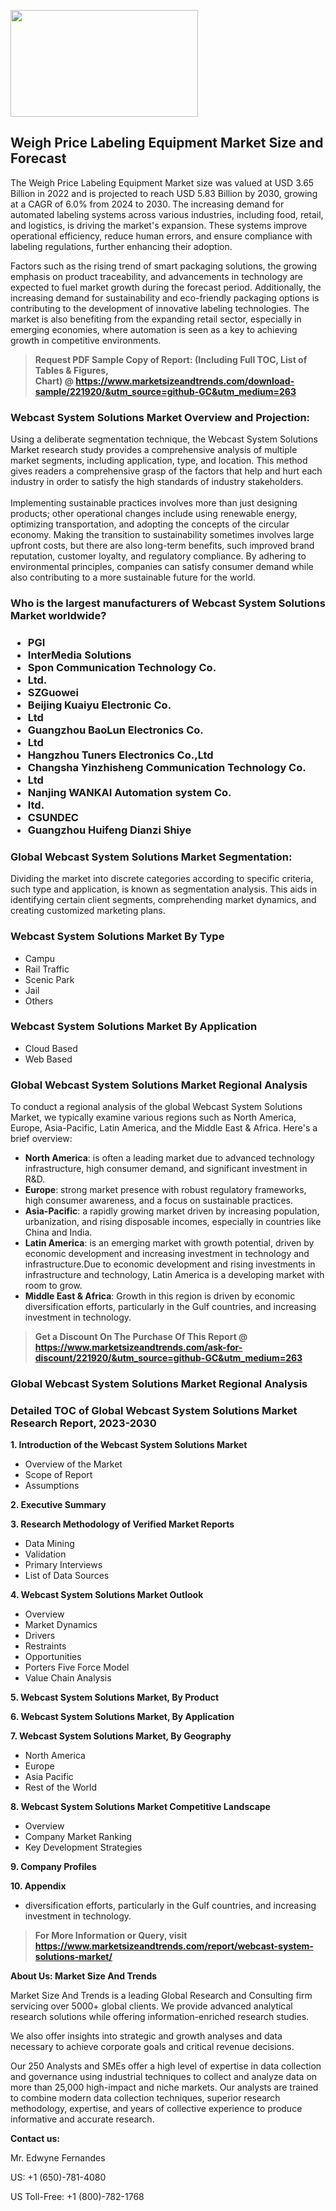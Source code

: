 <p><img class="alignnone size-medium wp-image-20088" src="https://ffe5etoiles.com/wp-content/uploads/2024/12/MST1-300x171.png" alt="" width="300" height="171" /></p><h2>Weigh Price Labeling Equipment Market Size and Forecast</h2><p>The Weigh Price Labeling Equipment Market size was valued at USD 3.65 Billion in 2022 and is projected to reach USD 5.83 Billion by 2030, growing at a CAGR of 6.0% from 2024 to 2030. The increasing demand for automated labeling systems across various industries, including food, retail, and logistics, is driving the market's expansion. These systems improve operational efficiency, reduce human errors, and ensure compliance with labeling regulations, further enhancing their adoption.</p><p>Factors such as the rising trend of smart packaging solutions, the growing emphasis on product traceability, and advancements in technology are expected to fuel market growth during the forecast period. Additionally, the increasing demand for sustainability and eco-friendly packaging options is contributing to the development of innovative labeling technologies. The market is also benefiting from the expanding retail sector, especially in emerging economies, where automation is seen as a key to achieving growth in competitive environments.</p></p><blockquote id="" class=""><strong>Request PDF Sample Copy of Report: (Including Full TOC, List of Tables &amp; Figures, Chart)&nbsp;@&nbsp;<strong><a href="https://www.marketsizeandtrends.com/download-sample/221920/&utm_source=github-GC&utm_medium=263" target="_blank">https://www.marketsizeandtrends.com/download-sample/221920/&utm_source=github-GC&utm_medium=263</a></strong></strong></blockquote><h3 id="" class="">Webcast System Solutions Market&nbsp;Overview and Projection:</h3><p id="" class="">Using a deliberate segmentation technique, the Webcast System Solutions Market research study provides a comprehensive analysis of multiple market segments, including application, type, and location. This method gives readers a comprehensive grasp of the factors that help and hurt each industry in order to satisfy the high standards of industry stakeholders. <br /> <br />Implementing sustainable practices involves more than just designing products; other operational changes include using renewable energy, optimizing transportation, and adopting the concepts of the circular economy. Making the transition to sustainability sometimes involves large upfront costs, but there are also long-term benefits, such improved brand reputation, customer loyalty, and regulatory compliance. By adhering to environmental principles, companies can satisfy consumer demand while also contributing to a more sustainable future for the world.</p><h3 id="" class="">Who is the largest manufacturers of&nbsp;Webcast System Solutions Market worldwide?</h3><h3 class=""><p><ul><li>PGI </li><li> InterMedia Solutions </li><li> Spon Communication Technology Co. </li><li> Ltd. </li><li> SZGuowei </li><li> Beijing Kuaiyu Electronic Co. </li><li> Ltd </li><li> Guangzhou BaoLun Electronics Co. </li><li> Ltd </li><li> Hangzhou Tuners Electronics Co.,Ltd </li><li> Changsha Yinzhisheng Communication Technology Co. </li><li> Ltd </li><li> Nanjing WANKAI Automation system Co. </li><li> ltd. </li><li> CSUNDEC </li><li> Guangzhou Huifeng Dianzi Shiye</li></ul></p></h3><h3 id="" class="">Global&nbsp;Webcast System Solutions Market Segmentation:</h3><p id="" class="">Dividing the market into discrete categories according to specific criteria, such type and application, is known as segmentation analysis. This aids in identifying certain client segments, comprehending market dynamics, and creating customized marketing plans.</p><h3 id="" class="">Webcast System Solutions Market&nbsp;By Type</h3><p><p><ul><li>Campu</li><li> Rail Traffic</li><li> Scenic Park</li><li> Jail</li><li> Others</p></li></ul></p></p><h3 id="" class="">Webcast System Solutions Market&nbsp;By Application</h3><p class=""><p><ul><li>Cloud Based</li><li> Web Based</li></ul></p></p><h3 id="" class="">Global Webcast System Solutions Market Regional Analysis</h3><p id="" class="">To conduct a regional analysis of the global Webcast System Solutions Market, we typically examine various regions such as North America, Europe, Asia-Pacific, Latin America, and the Middle East &amp; Africa. Here's a brief overview:</p><ul><li><strong>North America</strong>: is often a leading market due to advanced technology infrastructure, high consumer demand, and significant investment in R&amp;D.</li><li><strong>Europe</strong>: strong market presence with robust regulatory frameworks, high consumer awareness, and a focus on sustainable practices.</li><li><strong>Asia-Pacific</strong>: a rapidly growing market driven by increasing population, urbanization, and rising disposable incomes, especially in countries like China and India.</li><li><strong>Latin America</strong>: is an emerging market with growth potential, driven by economic development and increasing investment in technology and infrastructure.Due to economic development and rising investments in infrastructure and technology, Latin America is a developing market with room to grow.</li><li><strong>Middle East &amp; Africa</strong>: Growth in this region is driven by economic diversification efforts, particularly in the Gulf countries, and increasing investment in technology.</li></ul><blockquote id="" class=""><strong>Get a Discount On The Purchase Of This Report @ <strong><a href="https://www.marketsizeandtrends.com/ask-for-discount/221920/&utm_source=github-GC&utm_medium=263" target="_blank">https://www.marketsizeandtrends.com/ask-for-discount/221920/&utm_source=github-GC&utm_medium=263</a></strong></strong></blockquote><h3 id="" class="">Global Webcast System Solutions Market Regional Analysis</h3><h3 id="" class="">Detailed TOC of Global Webcast System Solutions Market Research Report, 2023-2030</h3><p id="" class=""><strong>1. Introduction of the Webcast System Solutions Market</strong></p><ul><li>Overview of the Market</li><li>Scope of Report</li><li>Assumptions</li></ul><p id="" class=""><strong>2. Executive Summary</strong></p><p id="" class=""><strong>3. Research Methodology of Verified Market Reports</strong></p><ul><li>Data Mining</li><li>Validation</li><li>Primary Interviews</li><li>List of Data Sources</li></ul><p id="" class=""><strong>4. Webcast System Solutions Market Outlook</strong></p><ul><li>Overview</li><li>Market Dynamics</li><li>Drivers</li><li>Restraints</li><li>Opportunities</li><li>Porters Five Force Model</li><li>Value Chain Analysis</li></ul><p id="" class=""><strong>5. Webcast System Solutions Market, By Product</strong></p><p id="" class=""><strong>6. Webcast System Solutions Market, By Application</strong></p><p id="" class=""><strong>7. Webcast System Solutions Market, By Geography</strong></p><ul><li>North America</li><li>Europe</li><li>Asia Pacific</li><li>Rest of the World</li></ul><p id="" class=""><strong>8. Webcast System Solutions Market Competitive Landscape</strong></p><ul><li>Overview</li><li>Company Market Ranking</li><li>Key Development Strategies</li></ul><p id="" class=""><strong>9. Company Profiles</strong></p><p id="" class=""><strong>10. Appendix</strong></p><ul><li>diversification efforts, particularly in the Gulf countries, and increasing investment in technology.</li></ul><blockquote id="" class=""><strong>For More Information or Query, visit <strong><strong><a href="https://www.marketsizeandtrends.com/report/webcast-system-solutions-market/" target="_blank">https://www.marketsizeandtrends.com/report/webcast-system-solutions-market/</a></strong></strong></strong></blockquote><p id="" class=""><strong>About Us: Market Size And Trends</strong></p><p id="" class="">Market Size And Trends is a leading Global Research and Consulting firm servicing over 5000+ global clients. We provide advanced analytical research solutions while offering information-enriched research studies.</p><p id="" class="">We also offer insights into strategic and growth analyses and data necessary to achieve corporate goals and critical revenue decisions.</p><p id="" class="">Our 250 Analysts and SMEs offer a high level of expertise in data collection and governance using industrial techniques to collect and analyze data on more than 25,000 high-impact and niche markets. Our analysts are trained to combine modern data collection techniques, superior research methodology, expertise, and years of collective experience to produce informative and accurate research.</p><p id="" class=""><strong>Contact us:</strong></p><p id="" class="">Mr. Edwyne Fernandes</p><p id="" class="">US: +1 (650)-781-4080</p><p id="" class="">US Toll-Free: +1 (800)-782-1768</p>
